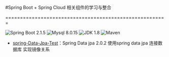 #Spring Boot + Spring Cloud 相关组件的学习与整合 

=======================================================

![Spring Boot 2.1.5](https://img.shields.io/badge/Spring%20Boot-2.1.5-brightgreen.svg)
![Mysql 8.0.15](https://img.shields.io/badge/Mysql-8.0.15-blue.svg)
![JDK 1.8](https://img.shields.io/badge/JDK-1.8-brightgreen.svg)
![Maven](https://img.shields.io/badge/Maven-3.5.0-yellowgreen.svg)


- [spring-Data-Jpa-Test](https://github.com/Junkinventor/Spring-Cloud-LearningTest/tree/MainBranch/Spring-Data-JPA-Test)：Spring Data jpa 2.0.2  使用spring data jpa 连接数据库 实现镜像关系
